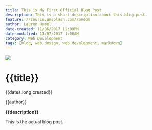 ```yaml
---
title: This is My First Official Blog Post
description: This is a short description about this blog post.
feature: //source.unsplash.com/random
author: Lauren Hamel
date-created: 11/06/2017 12:00PM
date-modified: 11/07/2017 1:00AM
category: Web Development
tags: [blog, web design, web development, markdown]
---
```


![]({{feature}})

# {{title}}

{{dates.long.created}}

{{author}}

**{{description}}**

This is the actual blog post.